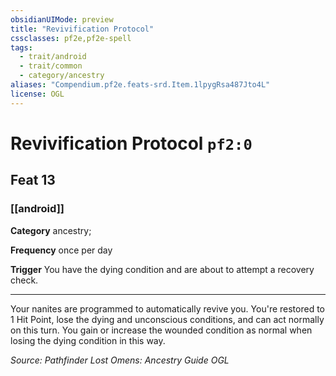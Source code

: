 ```yaml
---
obsidianUIMode: preview
title: "Revivification Protocol"
cssclasses: pf2e,pf2e-spell
tags:
  - trait/android
  - trait/common
  - category/ancestry
aliases: "Compendium.pf2e.feats-srd.Item.1lpygRsa487Jto4L"
license: OGL
---
```

# Revivification Protocol `pf2:0`
## Feat 13
### [[android]]

**Category** ancestry; 




**Frequency** once per day

**Trigger** You have the dying condition and are about to attempt a recovery check.

* * *

Your nanites are programmed to automatically revive you. You're restored to 1 Hit Point, lose the dying and unconscious conditions, and can act normally on this turn. You gain or increase the wounded condition as normal when losing the dying condition in this way.

*Source: Pathfinder Lost Omens: Ancestry Guide*
*OGL*